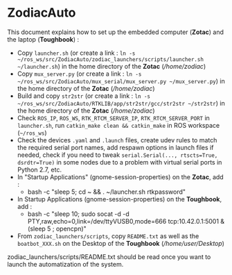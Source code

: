 # ZodiacAuto
This document explains how to set up the embedded computer (__Zotac__) and the laptop (__Toughbook__) :
* Copy `launcher.sh` (or create a link : `ln -s ~/ros_ws/src/ZodiacAuto/zodiac_launchers/scripts/launcher.sh ~/launcher.sh`) in the home directory of the __Zotac__ (_/home/zodiac_)
* Copy `mux_server.py` (or create a link : `ln -s ~/ros_ws/src/ZodiacAuto/mux_serial/mux_server.py ~/mux_server.py`) in the home directory of the __Zotac__ (_/home/zodiac_)
* Build and copy `str2str` (or create a link : `ln -s ~/ros_ws/src/ZodiacAuto/RTKLIB/app/str2str/gcc/str2str ~/str2str`) in the home directory of the __Zotac__ (_/home/zodiac_)
* Check `ROS_IP`, `ROS_WS`, `RTK_RTCM_SERVER_IP`, `RTK_RTCM_SERVER_PORT` in `launcher.sh`, run `catkin_make clean && catkin_make` in ROS workspace (`~/ros_ws`)
* Check the devices `.yaml` and `.launch` files, create udev rules to match the required serial port names, add respawn options in launch files if needed, check if you need to tweak `serial.Serial(..., rtscts=True, dsrdtr=True)` in some nodes due to a problem with virtual serial ports in Python 2.7, etc.
* In "Startup Applications" (gnome-session-properties) on the __Zotac__, add : 
    * bash -c "sleep 5; cd ~ && . ~/launcher.sh rtkpassword"
* In Startup Applications (gnome-session-properties) on the __Toughbook__, add : 
    * bash -c "sleep 10; sudo socat -d -d PTY,raw,echo=0,link=/dev/ttyVUSB0,mode=666 tcp:10.42.0.1:5001 & (sleep 5 ; opencpn)"
* From `zodiac_launchers/scripts`, copy `README.txt` as well as the `boatbot_XXX.sh` on the Desktop of the __Toughbook__ (_/home/user/Desktop_)

zodiac_launchers/scripts/README.txt should be read once you want to launch the automatization of the system.
